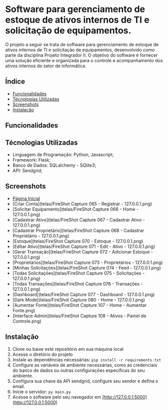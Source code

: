 # Software para gerenciamento de estoque de ativos internos de TI e solicitação de equipamentos.

O projeto a seguir se trata de software para gerenciamento de estoque de ativos internos de TI e solicitação de equipamentos, desenvolvido como parte da disciplina Projeto Integrador II. O objetivo do software é fornecer uma solução eficiente e organizada para o controle e acompanhamento dos ativos internos do setor de informática.

## Índice

<!--ts-->
* [Funcionalidades](#Funcionalidades)
* [Técnologias Utilizadas](#Técnologias-Utilizadas)
* [Screenshots](#Screenshots)
* [Instalação](#Instalação)
<!--te-->

## Funcionalidades

## Técnologias Utilizadas

- Linguagem de Programação: Python, Javascript; <br/>
- Framework: Flask; <br/>
- Banco de Dados: SQLalchemy - SQlite3; <br/>
- API: Sendgrid; <br/>

## Screenshots

- [Página Inicial](telas/FireShot_Capture064-Página_Inicial-127.0.0.1.png)
- [Criar Conta](telas/FireShot Capture 065 - Registrar - 127.0.0.1.png)
- [Solicitar Equipamento](telas/FireShot Capture 066 - Home - 127.0.0.1.png)
- [Cadastrar Ativo](telas/FireShot Capture 067 - Cadastrar Ativo - 127.0.0.1.png)
- [Cadastrar Proprietário](telas/FireShot Capture 068 - Cadastrar Proprietário - 127.0.0.1.png)
- [Estoque](telas/FireShot Capture 070 - Estoque - 127.0.0.1.png)
- [Editar Ativo](telas/FireShot Capture 071 - Edit - Ativo - 127.0.0.1.png)
- [Gerar Transação](telas/FireShot Capture 072 - Adicionar Estoque - 127.0.0.1.png)
- [Proprietários](telas/FireShot Capture 073 - Proprietários - 127.0.0.1.png)
- [Minhas Solicitações](telas/FireShot Capture 074 - Feed - 127.0.0.1.png)
- [Todas Solicitações](telas/FireShot Capture 075 - Solicitações - 127.0.0.1.png)
- [Todas Transações](telas/FireShot Capture 076 - Transações - 127.0.0.1.png)
- [Dashboard](telas/FireShot Capture 077 - Dashboard - 127.0.0.1.png)
- [Dark Mode](telas/FireShot Capture 080 - Home - 127.0.0.1.png)
- [Aumentar Fonte](telas/FireShot Capture 107 - Home - Aumentar Fonte.png)
- [Interface Admin](telas/FireShot Capture 108 - Ativos - Painel de Controle.png)

## Instalação

1. Clone ou baixe este repositório em sua máquina local
2. Acesse o diretório do projeto
3. Instale as dependências necessárias: ```pip install -r requirements.txt```
4. Configure as variáveis de ambiente necessárias, como as credenciais do banco de dados ou outras configurações específicas do seu ambiente.
5. Configura sua chave da API sendgrid,  configure seu sender e defina o email.
6. Inicie o servidor: ```py main.py```
7. Acesse o software pelo seu navegador em [http://127.0.0.1:5000](http://127.0.0.1:5000)
